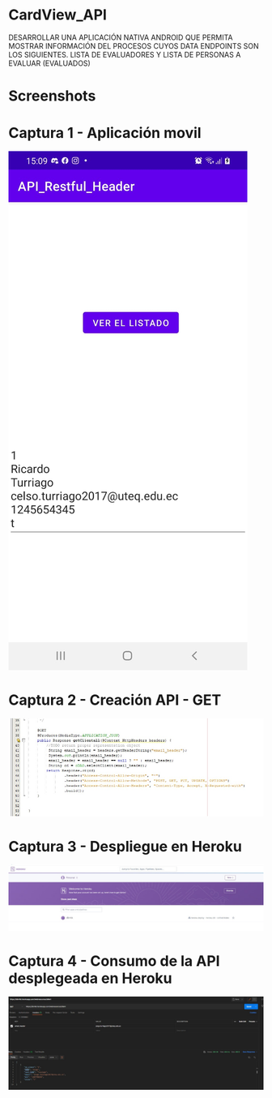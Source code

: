 # CardView_API
DESARROLLAR UNA APLICACIÓN NATIVA ANDROID QUE PERMITA MOSTRAR INFORMACIÓN DEL PROCESOS CUYOS DATA ENDPOINTS SON LOS SIGUIENTES.
LISTA DE EVALUADORES Y LISTA DE PERSONAS A EVALUAR (EVALUADOS)


# Screenshots

# Captura 1 - Aplicación movil
![](https://github.com/cturriagos/API_Restful_Header/blob/master/Screenshots/Cap1.jpeg)

# Captura 2 - Creación API - GET
![](https://github.com/cturriagos/API_Restful_Header/blob/master/Screenshots/Cap2.jpeg)

# Captura 3 - Despliegue en Heroku
![](https://github.com/cturriagos/API_Restful_Header/blob/master/Screenshots/Cap3.jpeg)

# Captura 4 - Consumo de la API desplegeada en Heroku
![](https://github.com/cturriagos/API_Restful_Header/blob/master/Screenshots/Cap4.jpeg)
